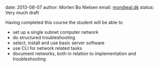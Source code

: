 date: 2013-08-07
author: Morten Bo Nielsen
email: mon@eal.dk
status: Very much draft

Having completed this course the student will be able to

* set up a single subnet computer network
* do structured troubleshooting
* select, install and use basic server software
* use CLI for network related tasks
* document networks, both in relation to implementation and troubleshooting
